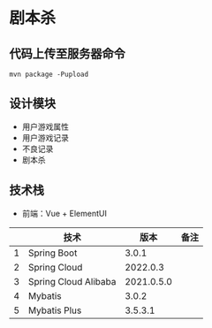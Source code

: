 # 剧本杀

## 代码上传至服务器命令

```shell
mvn package -Pupload
```

## 设计模块

- 用户游戏属性
- 用户游戏记录
- 不良记录
- 剧本杀

## 技术栈

- 前端：Vue + ElementUI

|   | 技术                   | 版本         | 备注 |
|---|----------------------|------------|----|
| 1 | Spring Boot          | 3.0.1      |    |
| 2 | Spring Cloud         | 2022.0.3   |    |
| 3 | Spring Cloud Alibaba | 2021.0.5.0 |    |
| 4 | Mybatis              | 3.0.2      |    |
| 5 | Mybatis Plus         | 3.5.3.1    |    |


